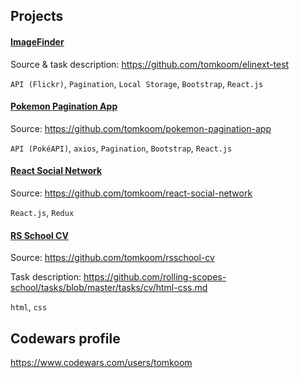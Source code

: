 
## Projects

#### [ImageFinder](https://elinext-test.netlify.app/)

Source & task description: https://github.com/tomkoom/elinext-test

`API (Flickr)`, `Pagination`, `Local Storage`, `Bootstrap`, `React.js`


#### [Pokemon Pagination App](https://pokemon-pagination-app.netlify.app/)

Source: https://github.com/tomkoom/pokemon-pagination-app

`API (PokéAPI)`, `axios`, `Pagination`, `Bootstrap`, `React.js`


#### [React Social Network](https://reactsocnet.netlify.app/)

Source: https://github.com/tomkoom/react-social-network

`React.js`, `Redux`

#### [RS School CV](https://tomkoom.github.io/rsschool-cv/)

Source: https://github.com/tomkoom/rsschool-cv

Task description: https://github.com/rolling-scopes-school/tasks/blob/master/tasks/cv/html-css.md

`html`, `css`


## Codewars profile

https://www.codewars.com/users/tomkoom